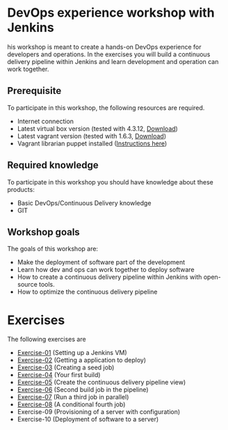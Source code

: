 # DevOps experience workshop with Jenkins

his workshop is meant to create a hands-on DevOps experience for developers and operations. In the exercises you will 
build a continuous delivery pipeline within Jenkins and learn development and operation can work together.
 
## Prerequisite

To participate in this workshop, the following resources are required.

- Internet connection
- Latest virtual box version (tested with 4.3.12, [Download](https://www.virtualbox.org/))
- Latest vagrant version (tested with 1.6.3, [Download](http://www.vagrantup.com/))
- Vagrant librarian puppet installed ([Instructions here](https://github.com/mhahn/vagrant-librarian-puppet))

## Required knowledge

To participate in this workshop you should have knowledge about these products:

- Basic DevOps/Continuous Delivery knowledge
- GIT

## Workshop goals

The goals of this workshop are:

- Make the deployment of software part of the development
- Learn how dev and ops can work together to deploy software
- How to create a continuous delivery pipeline within Jenkins with open-source tools.
- How to optimize the continuous delivery pipeline

# Exercises

The following exercises are

- [Exercise-01](exercise-01/README.md) (Setting up a Jenkins VM)
- [Exercise-02](exercise-02/README.md) (Getting a application to deploy)
- [Exercise-03](exercise-03/README.md) (Creating a seed job)
- [Exercise-04](exercise-04/README.md) (Your first build)
- [Exercise-05](exercise-05/README.md) (Create the continuous delivery pipeline view)
- [Exercise-06](exercise-06/README.md) (Second build job in the pipeline)
- [Exercise-07](exercise-07/README.md) (Run a third job in parallel)
- [Exercise-08](exercise-08/README.md) (A conditional fourth job)
- Exercise-09 (Provisioning of a server with configuration)
- Exercise-10 (Deployment of software to a server) 
